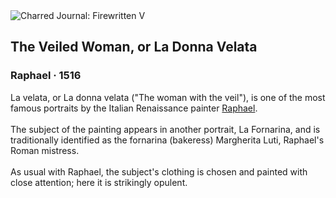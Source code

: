 <div class="artwork-of-the-day">
  <div class="container">
    <div class="img-wrapper">
      <img
        src="https://uploads5.wikiart.org/images/raphael/the-veiled-woman-or-la-donna-velata.jpg!Large.jpg"
        alt="Charred Journal: Firewritten V" />
    </div>
    <div class="artwork-detail">
      <div class="artwork-origin"> 
        <h2 class="artwork-name">The Veiled Woman, or La Donna Velata</h2>
        <h3 class="artist">
          Raphael
                    ·  1516
        </h3>
      </div>
      <p class="description">
        <span class="artwork-description-text ng-binding" ng-bind-html="viewModel.ArtworkOfTheDay.Description | unsafe">La velata, or La donna velata ("The woman with the veil"), is one of the most famous portraits by the Italian Renaissance painter <a target="_blank" href="/en/raphael">Raphael</a>.
<br>
<br>The subject of the painting appears in another portrait, La Fornarina, and is traditionally identified as the fornarina (bakeress) Margherita Luti, Raphael's Roman mistress.
<br>
<br>As usual with Raphael, the subject's clothing is chosen and painted with close attention; here it is strikingly opulent.</span>
                        <div class="text-shadow-container" ng-show="showShadow" style=""></div>
      </p>
    </div>
  </div>

</div>
